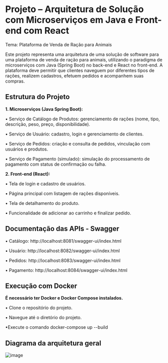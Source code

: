 # Projeto – Arquitetura de Solução com Microserviços em Java e Front-end com React
Tema: Plataforma de Venda de Ração para Animais

Este projeto representa uma arquitetura de uma solução de software
para uma plataforma de venda de ração para animais, utilizando o paradigma de
microserviços com Java (Spring Boot) no back-end e React no front-end. A plataforma deve
permitir que clientes naveguem por diferentes tipos de rações, realizem cadastros, efetuem
pedidos e acompanhem suas compras.

## Estrutura do Projeto

**1. Microserviços (Java Spring Boot):**

• Serviço de Catálogo de Produtos: gerenciamento de rações (nome, tipo, descrição,
peso, preço, disponibilidade).

• Serviço de Usuário: cadastro, login e gerenciamento de clientes.

• Serviço de Pedidos: criação e consulta de pedidos, vinculação com usuários e produtos.

• Serviço de Pagamento (simulado): simulação do processamento de pagamento com
status de confirmação ou falha.

**2. Front-end (React):**

• Tela de login e cadastro de usuários.

• Página principal com listagem de rações disponíveis.

• Tela de detalhamento do produto.

• Funcionalidade de adicionar ao carrinho e finalizar pedido.

## Documentação das APIs - Swagger
• Catálogo: http://localhost:8081/swagger-ui/index.html

• Usuário: http://localhost:8082/swagger-ui/index.html

• Pedidos: http://localhost:8083/swagger-ui/index.html

• Pagamento: http://localhost:8084/swagger-ui/index.html

## Execução com Docker
**É necessário ter Docker e Docker Compose instalados.**

• Clone o repositório do projeto.

• Navegue até o diretório do projeto.

•Execute o comando docker-compose up --build

## Diagrama da arquitetura geral
![image](https://github.com/user-attachments/assets/41b23d4a-b1b7-435a-9eeb-3b1893752f8d)
